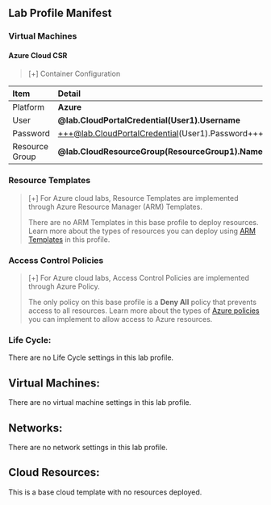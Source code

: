 ## Lab Profile Manifest

### Virtual Machines

#### Azure Cloud CSR

>[+] Container Configuration
>
| Item | Detail |
|:---------|:---------|
| Platform | **Azure** |
| User | **@lab.CloudPortalCredential(User1).Username** |
| Password | +++@lab.CloudPortalCredential(User1).Password+++ |
| Resource Group | **@lab.CloudResourceGroup(ResourceGroup1).Name**|


### Resource Templates
>
>[+] For Azure cloud labs, Resource Templates are implemented through Azure Resource Manager (ARM) Templates. 
>
>There are no ARM Templates in this base profile to deploy resources. Learn more about the types of resources you can deploy using [ARM Templates](https://learn.microsoft.com/en-us/azure/azure-resource-manager/templates/overview) in this profile. 


### Access Control Policies

>[+] For Azure cloud labs, Access Control Policies are implemented through Azure Policy. 
>
>The only policy on this base profile is a **Deny All** policy that prevents access to all resources. Learn more about the types of [Azure policies](https://learn.microsoft.com/en-us/azure/governance/policy/overview) you can implement to allow access to Azure resources. 



### Life Cycle:
There are no Life Cycle settings in this lab profile.

## Virtual Machines:
There are no virtual machine settings in this lab profile.

## Networks:
There are no network settings in this lab profile.

## Cloud Resources:
This is a base cloud template with no resources deployed.
